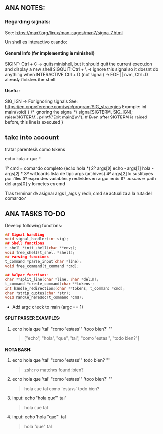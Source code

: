 
## ANA NOTES:

### Regarding signals:
See: https://man7.org/linux/man-pages/man7/signal.7.html

Un shell es interactivo cuando: 

#### General Info (for implementing in minishell)
SIGINT: Ctrl + C -> quits minishell, but it should quit the current execution and display a new shell
SIGQUIT: Ctrl + \ -> ignore this signal so it doesnt do anything when INTERACTIVE
Ctrl + D (not signal) -> EOF || nvm, Ctrl+D already finishes the shell

#### Useful:
SIG_IGN -> For ignoring signals
See: https://en.cppreference.com/w/c/program/SIG_strategies
Example:
int main(void)
{
    /* ignoring the signal */
    signal(SIGTERM, SIG_IGN);
    raise(SIGTERM);
    printf("Exit main()\n"); # Even after SIGTERM is raised before, this line is executed
}



## take into account

tratar parentesis como tokens

echo hola > que *

1º
cmd = comando completo (echo hola *)
2º
args[0] echo  - args[1] hola - args[2] *
3º
wildcards	lista de tipo args (archives)
4º
args[2] lo sustituyes por files
5º
	expandes variables y redivides en arguments
6º
	buscas el path del args[0] y lo metes en cmd


Tras terminar de asignar args l_args y redir, cmd se actualiza a la ruta del comando?


## ANA TASKS TO-DO

Develop following functions: 
```c
## Signal handling
void signal_handler(int sig);
## Shell functions
t_shell *init_shell(char **envp);
void free_shell(t_shell *shell);
## Parsing functions
t_command *parse_input(char *line);
void free_command(t_command *cmd);

## helper functions:
char **split_line(char *line, char *delim);
t_command *create_command(char **tokens);
int handle_redirections(char **tokens, t_command *cmd);
char *strip_quotes(char *str);
void handle_heredoc(t_command *cmd);
```

 - Add argc check to main (argc == 1)

#### SPLIT PARSER EXAMPLES:

1. echo hola que 'tal' "como 'estass'" 'todo bien?' ""
	> ["echo", "hola", "que", "tal", "como 'estas'", "todo bien?"]


#### NOTA BASH:
1. echo hola que 'tal' "como 'estass'" todo bien? ""
	> zsh: no matches found: bien?

2. echo hola que 'tal' "como 'estass'" 'todo bien?' ""
	> hola que tal como 'estass' todo bien? 

3. input: echo "hola que"' tal'
	> hola que tal

4. input: echo 'hola "que"' tal
	> hola "que" tal

